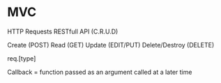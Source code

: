# MVC

HTTP Requests
RESTfull API (C.R.U.D)

Create (POST)
Read (GET)
Update (EDIT/PUT)
Delete/Destroy (DELETE)

req.[type]

Callback = function passed as an argument called at a later time








